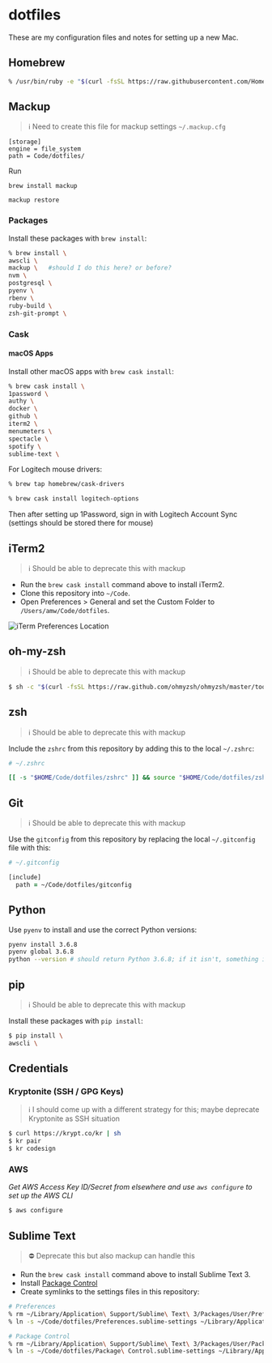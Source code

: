 # dotfiles

These are my configuration files and notes for setting up a new Mac.

## Homebrew

```zsh
% /usr/bin/ruby -e "$(curl -fsSL https://raw.githubusercontent.com/Homebrew/install/master/install)"
```

## Mackup

> ℹ️ Need to create this file for mackup settings `~/.mackup.cfg`

```
[storage]
engine = file_system
path = Code/dotfiles/
```

Run

```
brew install mackup

mackup restore
```

### Packages

Install these packages with `brew install`:

```zsh
% brew install \
awscli \
mackup \   #should I do this here? or before?
nvm \
postgresql \
pyenv \
rbenv \
ruby-build \
zsh-git-prompt \
```

### Cask

#### macOS Apps

Install other macOS apps with `brew cask install`:

```zsh
% brew cask install \
1password \
authy \
docker \
github \
iterm2 \
menumeters \
spectacle \
spotify \
sublime-text \
```

For Logitech mouse drivers:

```zsh
% brew tap homebrew/cask-drivers

% brew cask install logitech-options

```
Then after setting up 1Password, sign in with Logitech Account Sync (settings should be stored there for mouse)

## iTerm2

> ℹ️ Should be able to deprecate this with mackup

- Run the `brew cask install` command above to install iTerm2.
- Clone this repository into `~/Code`.
- Open Preferences > General and set the Custom Folder to `/Users/amw/Code/dotfiles`.

![iTerm Preferences Location](https://user-images.githubusercontent.com/3157928/27269576-12ec5ca4-5486-11e7-839f-a6ef5ac4a978.png)


## oh-my-zsh

> ℹ️ Should be able to deprecate this with mackup

```zsh
$ sh -c "$(curl -fsSL https://raw.github.com/ohmyzsh/ohmyzsh/master/tools/install.sh)"
```

## zsh

> ℹ️ Should be able to deprecate this with mackup

Include the `zshrc` from this repository by adding this to the local `~/.zshrc`:

```zsh
# ~/.zshrc

[[ -s "$HOME/Code/dotfiles/zshrc" ]] && source "$HOME/Code/dotfiles/zshrc"
```

## Git

> ℹ️ Should be able to deprecate this with mackup

Use the `gitconfig` from this repository by replacing the local `~/.gitconfig` file with this:

```zsh
# ~/.gitconfig

[include]
  path = ~/Code/dotfiles/gitconfig
```

## Python

Use `pyenv` to install and use the correct Python versions:

```zsh
pyenv install 3.6.8
pyenv global 3.6.8
python --version # should return Python 3.6.8; if it isn't, something is wrong
```

## pip

> ℹ️ Should be able to deprecate this with mackup

Install these packages with `pip install`:

```zsh
$ pip install \
awscli \
```

## Credentials

### Kryptonite (SSH / GPG Keys)

> ℹ️ I should come up with a different strategy for this; maybe deprecate Kryptonite as SSH situation

```zsh
$ curl https://krypt.co/kr | sh
$ kr pair
$ kr codesign
```

### AWS

_Get AWS Access Key ID/Secret from elsewhere and use `aws configure` to set up the AWS CLI_

```zsh
$ aws configure
```

## Sublime Text

> ⛔️ Deprecate this but also mackup can handle this

- Run the `brew cask install` command above to install Sublime Text 3.
- Install [Package Control](https://packagecontrol.io/installation)
- Create symlinks to the settings files in this repository:

```zsh
# Preferences
% rm ~/Library/Application\ Support/Sublime\ Text\ 3/Packages/User/Preferences.sublime-settings
% ln -s ~/Code/dotfiles/Preferences.sublime-settings ~/Library/Application\ Support/Sublime\ Text\ 3/Packages/User/Preferences.sublime-settings

# Package Control
% rm ~/Library/Application\ Support/Sublime\ Text\ 3/Packages/User/Package\ Control.sublime-settings
% ln -s ~/Code/dotfiles/Package\ Control.sublime-settings ~/Library/Application\ Support/Sublime\ Text\ 3/Packages/User/Package\ Control.sublime-settings
```
